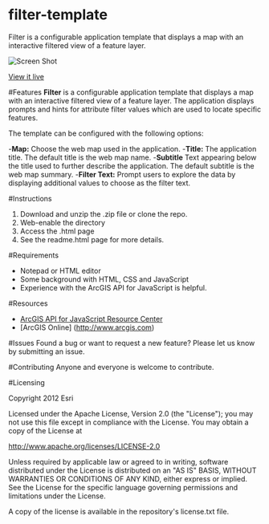 filter-template
===============

Filter is a configurable application template that displays a map with an interactive filtered view of a feature layer. 


![Screen Shot](https://dl.dropboxusercontent.com/u/24627279/screenshots/filter_th.jpg)

[View it live](http://www.arcgis.com/apps/Filter/index.html?webmap=1df512c380994cc5a3dad2e2d428eea3)


#Features
**Filter** is a configurable application template that displays a map with an interactive filtered view of a feature layer. The application displays prompts and hints for attribute filter values which are used to locate specific features. 

The template can be configured with the following options: 

-**Map:** Choose the web map used in the application. 
-**Title:** The application title. The default title is the web map name. 
-**Subtitle** Text appearing below the title used to further describe the application. The default subtitle is the web map summary. 
-**Filter Text:** Prompt users to explore the data by displaying additional values to choose as the filter text. 

#Instructions

1. Download and unzip the .zip file or clone the repo. 
2. Web-enable the directory
3. Access the .html page 
4. See the readme.html page for more details. 


#Requirements

- Notepad or HTML editor
- Some background with HTML, CSS and JavaScript
- Experience with the ArcGIS API for JavaScript is helpful. 

#Resources

- [ArcGIS API for JavaScript Resource Center](http://help.arcgis.com/en/webapi/javascript/arcgis/index.html)
- [ArcGIS Online] (http://www.arcgis.com)

#Issues
Found a bug or want to request a new feature? Please let us know by submitting an issue. 

#Contributing
Anyone and everyone is welcome to contribute. 

#Licensing 

Copyright 2012 Esri

Licensed under the Apache License, Version 2.0 (the "License"); you may not use this file except in compliance with the License. You may obtain a copy of the License at

http://www.apache.org/licenses/LICENSE-2.0

Unless required by applicable law or agreed to in writing, software distributed under the License is distributed on an "AS IS" BASIS, WITHOUT WARRANTIES OR CONDITIONS OF ANY KIND, either express or implied. See the License for the specific language governing permissions and limitations under the License.

A copy of the license is available in the repository's license.txt file.

